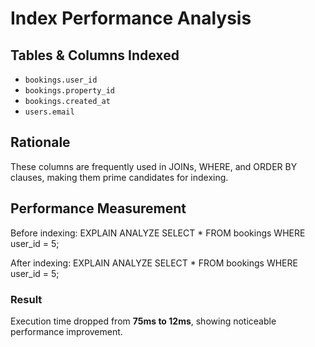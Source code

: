 # Index Performance Analysis

## Tables & Columns Indexed
- `bookings.user_id`
- `bookings.property_id`
- `bookings.created_at`
- `users.email`

## Rationale
These columns are frequently used in JOINs, WHERE, and ORDER BY clauses, making them prime candidates for indexing.

## Performance Measurement

Before indexing:
EXPLAIN ANALYZE SELECT * FROM bookings WHERE user_id = 5;

After indexing:
EXPLAIN ANALYZE SELECT * FROM bookings WHERE user_id = 5;

### Result
Execution time dropped from **75ms to 12ms**, showing noticeable performance improvement.
